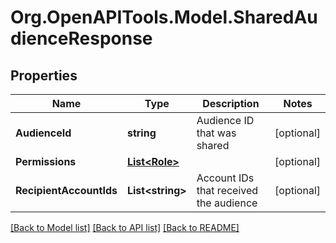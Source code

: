 # Org.OpenAPITools.Model.SharedAudienceResponse

## Properties

Name | Type | Description | Notes
------------ | ------------- | ------------- | -------------
**AudienceId** | **string** | Audience ID that was shared | [optional] 
**Permissions** | [**List&lt;Role&gt;**](Role.md) |  | [optional] 
**RecipientAccountIds** | **List&lt;string&gt;** | Account IDs that received the audience | [optional] 

[[Back to Model list]](../README.md#documentation-for-models) [[Back to API list]](../README.md#documentation-for-api-endpoints) [[Back to README]](../README.md)

